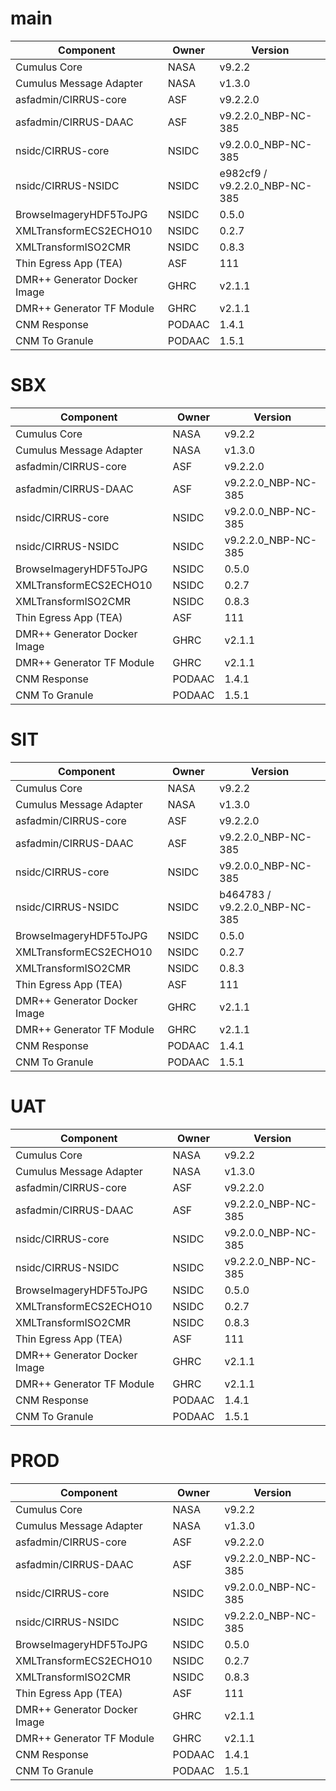 # main

| Component | Owner | Version |
| -- | -- | -- |
| Cumulus Core | NASA | v9.2.2 |
| Cumulus Message Adapter | NASA | v1.3.0 |
| asfadmin/CIRRUS-core | ASF | v9.2.2.0 |
| asfadmin/CIRRUS-DAAC | ASF | v9.2.2.0_NBP-NC-385 |
| nsidc/CIRRUS-core | NSIDC | v9.2.0.0_NBP-NC-385 |
| nsidc/CIRRUS-NSIDC | NSIDC | e982cf9 / v9.2.2.0_NBP-NC-385 |
| BrowseImageryHDF5ToJPG | NSIDC | 0.5.0 |
| XMLTransformECS2ECHO10 | NSIDC | 0.2.7 |
| XMLTransformISO2CMR | NSIDC | 0.8.3 |
| Thin Egress App (TEA) | ASF | 111 |
| DMR++ Generator Docker Image | GHRC | v2.1.1 |
| DMR++ Generator TF Module | GHRC | v2.1.1 |
| CNM Response | PODAAC | 1.4.1 |
| CNM To Granule | PODAAC | 1.5.1 |

# SBX

| Component | Owner | Version |
| -- | -- | -- |
| Cumulus Core | NASA | v9.2.2 |
| Cumulus Message Adapter | NASA | v1.3.0 |
| asfadmin/CIRRUS-core | ASF | v9.2.2.0 |
| asfadmin/CIRRUS-DAAC | ASF | v9.2.2.0_NBP-NC-385 |
| nsidc/CIRRUS-core | NSIDC | v9.2.0.0_NBP-NC-385 |
| nsidc/CIRRUS-NSIDC | NSIDC | v9.2.2.0_NBP-NC-385 |
| BrowseImageryHDF5ToJPG | NSIDC | 0.5.0 |
| XMLTransformECS2ECHO10 | NSIDC | 0.2.7 |
| XMLTransformISO2CMR | NSIDC | 0.8.3 |
| Thin Egress App (TEA) | ASF | 111 |
| DMR++ Generator Docker Image | GHRC | v2.1.1 |
| DMR++ Generator TF Module | GHRC | v2.1.1 |
| CNM Response | PODAAC | 1.4.1 |
| CNM To Granule | PODAAC | 1.5.1 |

# SIT

| Component | Owner | Version |
| -- | -- | -- |
| Cumulus Core | NASA | v9.2.2 |
| Cumulus Message Adapter | NASA | v1.3.0 |
| asfadmin/CIRRUS-core | ASF | v9.2.2.0 |
| asfadmin/CIRRUS-DAAC | ASF | v9.2.2.0_NBP-NC-385 |
| nsidc/CIRRUS-core | NSIDC | v9.2.0.0_NBP-NC-385 |
| nsidc/CIRRUS-NSIDC | NSIDC | b464783 / v9.2.2.0_NBP-NC-385 |
| BrowseImageryHDF5ToJPG | NSIDC | 0.5.0 |
| XMLTransformECS2ECHO10 | NSIDC | 0.2.7 |
| XMLTransformISO2CMR | NSIDC | 0.8.3 |
| Thin Egress App (TEA) | ASF | 111 |
| DMR++ Generator Docker Image | GHRC | v2.1.1 |
| DMR++ Generator TF Module | GHRC | v2.1.1 |
| CNM Response | PODAAC | 1.4.1 |
| CNM To Granule | PODAAC | 1.5.1 |

# UAT

| Component | Owner | Version |
| -- | -- | -- |
| Cumulus Core | NASA | v9.2.2 |
| Cumulus Message Adapter | NASA | v1.3.0 |
| asfadmin/CIRRUS-core | ASF | v9.2.2.0 |
| asfadmin/CIRRUS-DAAC | ASF | v9.2.2.0_NBP-NC-385 |
| nsidc/CIRRUS-core | NSIDC | v9.2.0.0_NBP-NC-385 |
| nsidc/CIRRUS-NSIDC | NSIDC | v9.2.2.0_NBP-NC-385 |
| BrowseImageryHDF5ToJPG | NSIDC | 0.5.0 |
| XMLTransformECS2ECHO10 | NSIDC | 0.2.7 |
| XMLTransformISO2CMR | NSIDC | 0.8.3 |
| Thin Egress App (TEA) | ASF | 111 |
| DMR++ Generator Docker Image | GHRC | v2.1.1 |
| DMR++ Generator TF Module | GHRC | v2.1.1 |
| CNM Response | PODAAC | 1.4.1 |
| CNM To Granule | PODAAC | 1.5.1 |

# PROD

| Component | Owner | Version |
| -- | -- | -- |
| Cumulus Core | NASA | v9.2.2 |
| Cumulus Message Adapter | NASA | v1.3.0 |
| asfadmin/CIRRUS-core | ASF | v9.2.2.0 |
| asfadmin/CIRRUS-DAAC | ASF | v9.2.2.0_NBP-NC-385 |
| nsidc/CIRRUS-core | NSIDC | v9.2.0.0_NBP-NC-385 |
| nsidc/CIRRUS-NSIDC | NSIDC | v9.2.2.0_NBP-NC-385 |
| BrowseImageryHDF5ToJPG | NSIDC | 0.5.0 |
| XMLTransformECS2ECHO10 | NSIDC | 0.2.7 |
| XMLTransformISO2CMR | NSIDC | 0.8.3 |
| Thin Egress App (TEA) | ASF | 111 |
| DMR++ Generator Docker Image | GHRC | v2.1.1 |
| DMR++ Generator TF Module | GHRC | v2.1.1 |
| CNM Response | PODAAC | 1.4.1 |
| CNM To Granule | PODAAC | 1.5.1 |